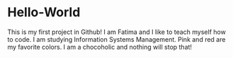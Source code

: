 # Hello-World
This is my first project in Github!
I am Fatima and I like to teach myself how to code.
I am studying Information Systems Management. Pink and red are my favorite colors.
I am a chocoholic and nothing will stop that!
